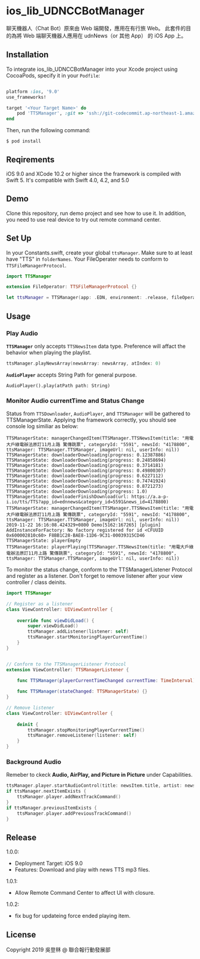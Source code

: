 # ios_lib_UDNCCBotManager


聊天機器人（Chat Bot）原來由 Web 端開發，應用在有行旅 Web。
此套件的目的為將 Web 端聊天機器人應用在 udnNews（or 其他 App） 的 iOS App 上。


## Installation

To integrate ios_lib_UDNCCBotManager into your Xcode project using CocoaPods, specify it in your `Podfile`:
```ruby

platform :ios, '9.0'
use_frameworks!

target '<Your Target Name>' do
    pod 'TTSManager', :git => 'ssh://git-codecommit.ap-northeast-1.amazonaws.com/v1/repos/ios_lib_TTSManager', :tag => '版本號'
end
```
Then, run the following command:
```
$ pod install
```

## Reqirements
iOS 9.0 and XCode 10.2 or higher since the framework is compiled with Swift 5.
It's compatible with Swift 4.0, 4.2, and 5.0


## Demo
Clone this repository, run demo project and see how to use it. In addition, you need to use real device to try out remote command center.

## Set Up
In your Constants.swift, create your global `ttsManager`. 
Make sure to at least have "TTS" in `folderNames`. 
Your FileOperater needs to conform to `TTSFileManagerProtocol`.

```swift
import TTSManager

extension FileOperator: TTSFileManagerProtocol {}

let ttsManager = TTSManager(app: .EDN, environment: .release, fileOperator: FileOperator)
```

## Usage

### Play Audio
**`TTSManager`** only accepts `TTSNewsItem` data type. Preference will affact the behavior when playing the playlist.
```swift
ttsManager.playNewsArray(newsArray: newsArray, atIndex: 0)
```
 **`AudioPlayer`**  accepts String Path for general purpose. 
 ```
 AudioPlayer().play(atPath path: String)
 ```


### Monitor Audio currentTime and Status Change
Status from `TTSDownloader`, `AudioPlayer`, and  `TTSManager` will be gathered to TTSManagerState. 
Applying the framework correctly, you should see console log similiar as below:

```
TTSManagerState: managerChangedItem(TTSManager.TTSNewsItem(title: "用電大戶綠電辦法原訂11月上路 驚傳跳票", categoryId: "5591", newsId: "4178800", ttsManager: TTSManager.TTSManager, imageUrl: nil, userInfo: nil))
TTSManagerState: downloaderDownloading(progress: 0.12387886)
TTSManagerState: downloaderDownloading(progress: 0.24858694)
TTSManagerState: downloaderDownloading(progress: 0.3714181)
TTSManagerState: downloaderDownloading(progress: 0.49800307)
TTSManagerState: downloaderDownloading(progress: 0.6227112)
TTSManagerState: downloaderDownloading(progress: 0.74741924)
TTSManagerState: downloaderDownloading(progress: 0.8721273)
TTSManagerState: downloaderDownloading(progress: 1.0)
TTSManagerState: downloaderFinishDownload(url: https://a.a-p-i.io/tts/TTS?app_id=ednnews&category_id=5591&news_id=4178800)
TTSManagerState: managerChangedItem(TTSManager.TTSNewsItem(title: "用電大戶綠電辦法原訂11月上路 驚傳跳票", categoryId: "5591", newsId: "4178800", ttsManager: TTSManager.TTSManager, imageUrl: nil, userInfo: nil))
2019-11-22 16:16:08.424329+0800 Demo[5162:167265] [plugin] AddInstanceForFactory: No factory registered for id <CFUUID 0x600002810c60> F8BB1C28-BAE8-11D6-9C31-00039315CD46
TTSManagerState: playerEmpty
TTSManagerState: playerPlaying(TTSManager.TTSNewsItem(title: "用電大戶綠電辦法原訂11月上路 驚傳跳票", categoryId: "5591", newsId: "4178800", ttsManager: TTSManager.TTSManager, imageUrl: nil, userInfo: nil))
```

To monitor the status change, conform to the TTSManagerListener Protocol and register as a listener. 
Don't forget to remove listener after your view controller / class deinits.


```swift
import TTSManager

// Register as a listener 
class ViewController: UIViewController {
    
    override func viewDidLoad() {
        super.viewDidLoad()
        ttsManager.addListener(listener: self)
        ttsManager.startMonitoringPlayerCurrentTime()
    }
}


// Conform to the TTSManagerListener Protocol
extension ViewController: TTSManagerListener {
    
    func TTSManager(playerCurrentTimeChanged currentTime: TimeInterval) {}

    func TTSManager(stateChanged: TTSManagerState) {}
}

// Remove listener
class ViewController: UIViewController {
    
    deinit {
        ttsManager.stopMonitoringPlayerCurrentTime()
        ttsManager.removeListener(listener: self)
    }
}
```

### Background Audio
Remeber to ckeck **Audio, AirPlay, and Picture in Picture** under Capabilities.
```swift
ttsManager.player.startAudioControl(title: newsItem.title, artist: newsItem.artist)
if ttsManager.nextItemExists {
    ttsManager.player.addNextTrackCommand()
}
if ttsManager.previousItemExists {
    ttsManager.player.addPreviousTrackCommand()
}
```

## Release
1.0.0:
- Deployment Target: iOS 9.0
- Features: Download and play with news TTS mp3 files.

1.0.1:
- Allow Remote Command Center to affect UI with closure.

1.0.2:
- fix bug for updateing force ended playing item.


## License

Copyright 2019 吳登秝 @ 聯合報行動發展部
